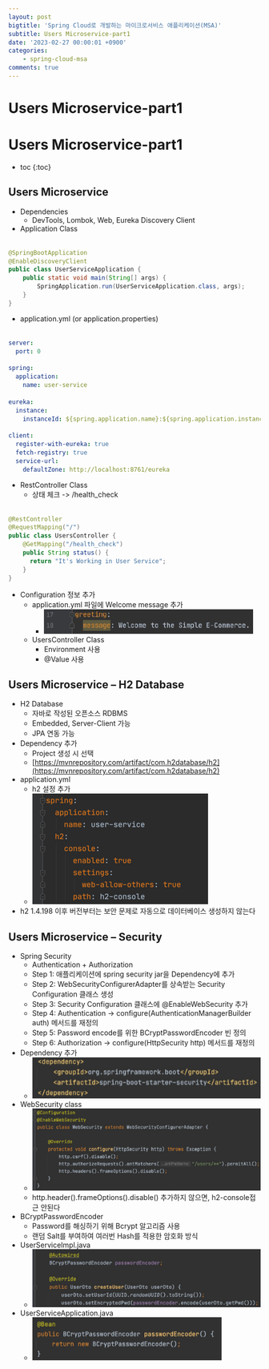 ```yaml
---
layout: post
bigtitle: 'Spring Cloud로 개발하는 마이크로서비스 애플리케이션(MSA)'
subtitle: Users Microservice-part1
date: '2023-02-27 00:00:01 +0900'
categories:
    - spring-cloud-msa
comments: true
---
```


# Users Microservice-part1

# Users Microservice-part1
* toc
{:toc}

## Users Microservice
+ Dependencies
  + DevTools, Lombok, Web, Eureka Discovery Client
+ Application Class

~~~java

@SpringBootApplication
@EnableDiscoveryClient
public class UserServiceApplication {
    public static void main(String[] args) {
        SpringApplication.run(UserServiceApplication.class, args);
    }
}

~~~

+ application.yml (or application.properties)

~~~yaml

server:
  port: 0
  
spring:
  application:
    name: user-service

eureka:
  instance:
    instanceId: ${spring.application.name}:${spring.application.instance_id:${random.value}}

client:
  register-with-eureka: true
  fetch-registry: true
  service-url:
    defaultZone: http://localhost:8761/eureka

~~~

+ RestController Class
  + 상태 체크 -> /health_check

~~~java

@RestController
@RequestMapping("/")
public class UsersController {
    @GetMapping("/health_check")
    public String status() {
      return "It's Working in User Service";
    }
}

~~~

+ Configuration 정보 추가
  + application.yml 파일에 Welcome message 추가
    + ![img.png](../../../../assets/img/spring-cloud-msa/Users-Microservice-part1.png)
  + UsersController Class
    + Environment 사용
    + @Value 사용

## Users Microservice – H2 Database
+ H2 Database
  + 자바로 작성된 오픈소스 RDBMS
  + Embedded, Server-Client 가능
  + JPA 연동 가능
+ Dependency 추가
  + Project 생성 시 선택
  + [https://mvnrepository.com/artifact/com.h2database/h2](https://mvnrepository.com/artifact/com.h2database/h2)
+ application.yml
  + h2 설정 추가
  + ![img.png](../../../../assets/img/spring-cloud-msa/Users-Microservice-part1-2.png)
+ h2 1.4.198 이후 버전부터는 보안 문제로 자동으로 데이터베이스 생성하지 않는다

## Users Microservice – Security
+ Spring Security
  + Authentication + Authorization
  + Step 1: 애플리케이션에 spring security jar을 Dependency에 추가
  + Step 2: WebSecurityConfigurerAdapter를 상속받는 Security Configuration 클래스 생성
  + Step 3: Security Configuration 클래스에 @EnableWebSecurity 추가
  + Step 4: Authentication -> configure(AuthenticationManagerBuilder auth) 메서드를 재정의
  + Step 5: Password encode를 위한 BCryptPasswordEncoder 빈 정의
  + Step 6: Authorization -> configure(HttpSecurity http) 메서드를 재정의
+ Dependency 추가
  + ![img.png](../../../../assets/img/spring-cloud-msa/Users-Microservice-part1-3.png)
+ WebSecurity class
  + ![img.png](../../../../assets/img/spring-cloud-msa/Users-Microservice-part1-4.png)
  + http.header().frameOptions().disable() 추가하지 않으면, h2-console접근 안된다
+ BCryptPasswordEncoder
  + Password를 해싱하기 위해 Bcrypt 알고리즘 사용
  + 랜덤 Salt를 부여하여 여러번 Hash를 적용한 암호화 방식
+ UserServiceImpl.java
  + ![img.png](../../../../assets/img/spring-cloud-msa/Users-Microservice-part1-5.png)
+ UserServiceApplication.java
  + ![img.png](../../../../assets/img/spring-cloud-msa/Users-Microservice-part1-6.png)


